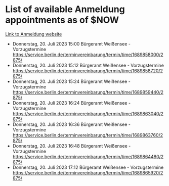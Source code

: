 # List of available Anmeldung appointments as of $NOW
[Link to Anmeldung website](https://service.berlin.de/terminvereinbarung/termin/tag.php?termin=1&anliegen[]=120686&dienstleisterlist=122210,122217,327316,122219,327312,122227,327314,122231,327346,122243,327348,122254,122252,329742,122260,329745,122262,329748,122271,327278,122273,327274,122277,327276,330436,122280,327294,122282,327290,122284,327292,122291,327270,122285,327266,122286,327264,122296,327268,150230,329760,122297,327286,122294,327284,122312,329763,122314,329775,122304,327330,122311,327334,122309,327332,317869,122281,327352,122279,329772,122283,122276,327324,122274,327326,122267,329766,122246,327318,122251,327320,122257,327322,122208,327298,122226,327300&herkunft=http%3A%2F%2Fservice.berlin.de%2Fdienstleistung%2F120686%2F)
- Donnerstag, 20. Juli 2023 15:00 Bürgeramt Weißensee - Vorzugstermine https://service.berlin.de/terminvereinbarung/termin/time/1689858000/2875/
- Donnerstag, 20. Juli 2023 15:12 Bürgeramt Weißensee - Vorzugstermine https://service.berlin.de/terminvereinbarung/termin/time/1689858720/2875/
- Donnerstag, 20. Juli 2023 15:24 Bürgeramt Weißensee - Vorzugstermine https://service.berlin.de/terminvereinbarung/termin/time/1689859440/2875/
- Donnerstag, 20. Juli 2023 16:24 Bürgeramt Weißensee - Vorzugstermine https://service.berlin.de/terminvereinbarung/termin/time/1689863040/2875/
- Donnerstag, 20. Juli 2023 16:36 Bürgeramt Weißensee - Vorzugstermine https://service.berlin.de/terminvereinbarung/termin/time/1689863760/2875/
- Donnerstag, 20. Juli 2023 16:48 Bürgeramt Weißensee - Vorzugstermine https://service.berlin.de/terminvereinbarung/termin/time/1689864480/2875/
- Donnerstag, 20. Juli 2023 17:12 Bürgeramt Weißensee - Vorzugstermine https://service.berlin.de/terminvereinbarung/termin/time/1689865920/2875/
